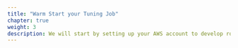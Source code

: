 ```yaml
---
title: "Warm Start your Tuning Job"
chapter: true
weight: 3
description: We will start by setting up your AWS account to develop robot applications with AWS RoboMaker. 
---
```

